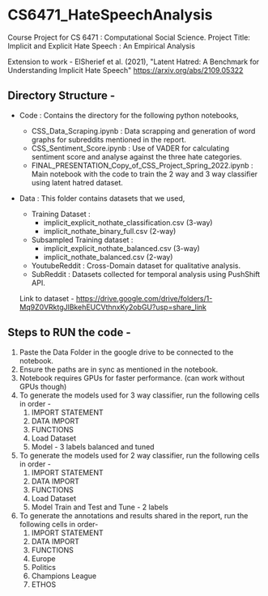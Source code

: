 # CS6471_HateSpeechAnalysis
Course Project for CS 6471 : Computational Social Science. Project Title: Implicit and Explicit Hate Speech : An Empirical Analysis

Extension to work - ElSherief et al. (2021), "Latent Hatred: A Benchmark for Understanding Implicit Hate Speech" https://arxiv.org/abs/2109.05322

## Directory Structure - 

* Code : Contains the directory for the following python notebooks,
  * CSS_Data_Scraping.ipynb : Data scrapping and generation of word graphs for subreddits mentioned in the report.
  * CSS_Sentiment_Score.ipynb : Use of VADER for calculating sentiment score and analyse against the three hate categories.
  * FINAL_PRESENTATION_Copy_of_CSS_Project_Spring_2022.ipynb : Main notebook with the code to train the 2 way and 3 way classifier using latent hatred dataset.
          
* Data : This folder contains datasets that we used,
  * Training Dataset : 
    * implicit_explicit_nothate_classification.csv (3-way)
    * implicit_nothate_binary_full.csv (2-way)
  * Subsampled Training dataset : 
    * implicit_explicit_nothate_balanced.csv (3-way)
    * implicit_nothate_balanced.csv (2-way)
  * YoutubeReddit : Cross-Domain dataset for qualitative analysis.
  * SubReddit : Datasets collected for temporal analysis using PushShift API.
  
  Link to dataset - https://drive.google.com/drive/folders/1-Mq9Z0VRktgJlBkehEUCVthnxKy2obGU?usp=share_link


## Steps to RUN the code -

1. Paste the Data Folder in the google drive to be connected to the notebook.
2. Ensure the paths are in sync as mentioned in the notebook.
3. Notebook requires GPUs for faster performance. (can work without GPUs though)
4. To generate the models used for 3 way classifier, run the following cells in order -
    1. IMPORT STATEMENT
    2. DATA IMPORT
    3. FUNCTIONS
    4. Load Dataset
    5. Model - 3 labels balanced and tuned
5. To generate the models used for 2 way classifier, run the following cells in order -
    1. IMPORT STATEMENT
    2. DATA IMPORT
    3. FUNCTIONS
    4. Load Dataset
    5. Model Train and Test and Tune - 2 labels
6. To generate the annotations and results shared in the report, run the following cells in order-
    1. IMPORT STATEMENT
    2. DATA IMPORT
    3. FUNCTIONS
    4. Europe
    5. Politics
    6. Champions League
    7. ETHOS


